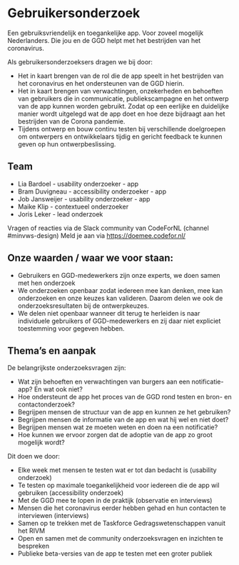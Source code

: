 # Gebruikersonderzoek

Een gebruiksvriendelijk en toegankelijke app. Voor zoveel mogelijk Nederlanders. Die jou en de GGD helpt met het bestrijden van het coronavirus. 

Als gebruikersonderzoeksers dragen we bij door:

- Het in kaart brengen van de rol die de app speelt in het bestrijden van het coronavirus en het ondersteunen van de GGD hierin. 
- Het in kaart brengen van verwachtingen, onzekerheden en behoeften van gebruikers die in communicatie,  publiekscampagne en het ontwerp van de app kunnen worden gebruikt. Zodat op een eerlijke en duidelijke manier wordt uitgelegd wat de app doet en hoe deze bijdraagt aan het bestrijden van de Corona pandemie. 
- Tijdens ontwerp en bouw continu testen bij verschillende doelgroepen om ontwerpers en ontwikkelaars tijdig en gericht feedback te kunnen geven op hun ontwerpbeslissing.

## Team 
- Lia Bardoel - usability onderzoeker - app
- Bram Duvigneau - accessibility onderzoeker - app
- Job Jansweijer - usability onderzoeker - app
- Maike Klip - contextueel onderzoeker 
- Joris Leker - lead onderzoek

Vragen of reacties via de Slack community van CodeForNL (channel #minvws-design)
Meld je aan via https://doemee.codefor.nl/

## Onze waarden / waar we voor staan:

- Gebruikers en GGD-medewerkers zijn onze experts, we doen samen met hen onderzoek
- We onderzoeken openbaar zodat iedereen mee kan denken, mee kan onderzoeken en onze keuzes kan valideren. Daarom delen we ook de onderzoeksresultaten bij de ontwerpkeuzes. 
- We delen niet openbaar wanneer dit terug te herleiden is naar individuele gebruikers of GGD-medewerkers en zij daar niet expliciet toestemming voor gegeven hebben. 

## Thema’s en aanpak

De belangrijkste onderzoeksvragen zijn:

- Wat zijn behoeften en verwachtingen van burgers aan een notificatie-app? En wat ook niet?
- Hoe ondersteunt de app het proces van de GGD rond testen en bron- en contactonderzoek?
- Begrijpen mensen de structuur van de app en kunnen ze het gebruiken?
- Begrijpen mensen de informatie van de app en wat hij wel en niet doet?
- Begrijpen mensen wat ze moeten weten en doen na een notificatie?
- Hoe kunnen we ervoor zorgen dat de adoptie van de app zo groot mogelijk wordt? 

Dit doen we door:

- Elke week met mensen te testen wat er tot dan bedacht is (usability onderzoek)
- Te testen op maximale toegankelijkheid voor iedereen die de app wil gebruiken (accessibility onderzoek)
- Met de GGD mee te lopen in de praktijk (observatie en interviews)
- Mensen die het coronavirus eerder hebben gehad en hun contacten te interviewen (interviews)
- Samen op te trekken met de Taskforce Gedragswetenschappen vanuit het RIVM
- Open en samen met de community onderzoeksvragen en inzichten te bespreken
- Publieke beta-versies van de app te testen met een groter publiek


